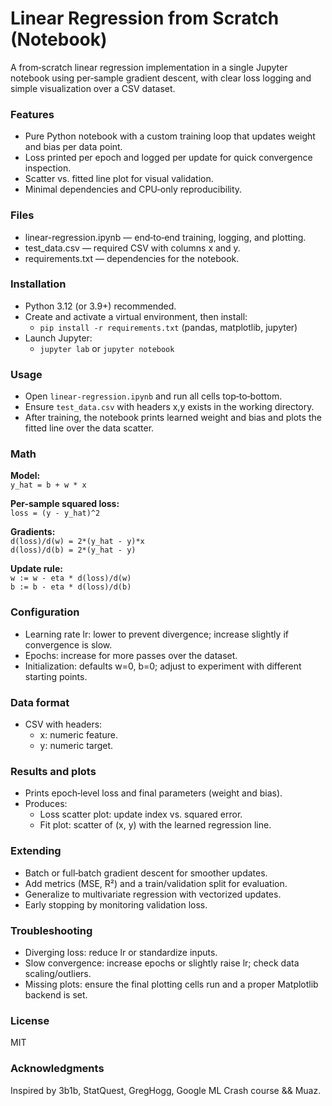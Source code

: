 # Linear Regression from Scratch (Notebook)

A from‑scratch linear regression implementation in a single Jupyter notebook using per‑sample gradient descent, with clear loss logging and simple visualization over a CSV dataset.

### Features
- Pure Python notebook with a custom training loop that updates weight and bias per data point.
- Loss printed per epoch and logged per update for quick convergence inspection.
- Scatter vs. fitted line plot for visual validation.
- Minimal dependencies and CPU‑only reproducibility.

### Files
- linear-regression.ipynb — end‑to‑end training, logging, and plotting.
- test_data.csv — required CSV with columns x and y.
- requirements.txt — dependencies for the notebook.

### Installation
- Python 3.12 (or 3.9+) recommended.
- Create and activate a virtual environment, then install:
  - `pip install -r requirements.txt` (pandas, matplotlib, jupyter)
- Launch Jupyter:
  - `jupyter lab` or `jupyter notebook`

### Usage
- Open `linear-regression.ipynb` and run all cells top‑to‑bottom.
- Ensure `test_data.csv` with headers x,y exists in the working directory.
- After training, the notebook prints learned weight and bias and plots the fitted line over the data scatter.

### Math
**Model:**  
`y_hat = b + w * x`

**Per-sample squared loss:**  
`loss = (y - y_hat)^2`

**Gradients:**  
`d(loss)/d(w) = 2*(y_hat - y)*x`  
`d(loss)/d(b) = 2*(y_hat - y)`

**Update rule:**  
`w := w - eta * d(loss)/d(w)`  
`b := b - eta * d(loss)/d(b)`

### Configuration
- Learning rate lr: lower to prevent divergence; increase slightly if convergence is slow.
- Epochs: increase for more passes over the dataset.
- Initialization: defaults w=0, b=0; adjust to experiment with different starting points.

### Data format
- CSV with headers:
  - x: numeric feature.
  - y: numeric target.

### Results and plots
- Prints epoch‑level loss and final parameters (weight and bias).
- Produces:
  - Loss scatter plot: update index vs. squared error.
  - Fit plot: scatter of (x, y) with the learned regression line.

### Extending
- Batch or full‑batch gradient descent for smoother updates.
- Add metrics (MSE, R²) and a train/validation split for evaluation.
- Generalize to multivariate regression with vectorized updates.
- Early stopping by monitoring validation loss.

### Troubleshooting
- Diverging loss: reduce lr or standardize inputs.
- Slow convergence: increase epochs or slightly raise lr; check data scaling/outliers.
- Missing plots: ensure the final plotting cells run and a proper Matplotlib backend is set.

### License
MIT 

### Acknowledgments
Inspired by 3b1b, StatQuest, GregHogg, Google ML Crash course && Muaz.


